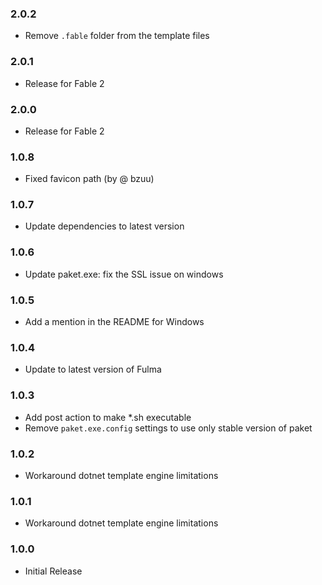 ### 2.0.2

* Remove `.fable` folder from the template files

### 2.0.1

* Release for Fable 2

### 2.0.0

* Release for Fable 2

### 1.0.8

* Fixed favicon path (by @ bzuu)

### 1.0.7

* Update dependencies to latest version

### 1.0.6

* Update paket.exe: fix the SSL issue on windows

### 1.0.5

* Add a mention in the README for Windows

### 1.0.4

* Update to latest version of Fulma

### 1.0.3

* Add post action to make *.sh executable
* Remove `paket.exe.config` settings to use only stable version of paket

### 1.0.2

* Workaround dotnet template engine limitations

### 1.0.1

* Workaround dotnet template engine limitations

### 1.0.0

* Initial Release
